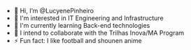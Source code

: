 - 👋 Hi, I’m @LucyenePinheiro
- 👀 I'm interested in IT Engineering and Infrastructure
- 🌱 I'm currently learning Back-end technologies
- 💞️ I intend to collaborate with the Trilhas Inova/MA Program
- ⚡ Fun fact: I like football and shounen anime

<!---
LucyenePinheiro/LucyenePinheiro is a ✨ special ✨ repository because its `README.md` (this file) appears on your GitHub profile.
You can click the Preview link to take a look at your changes.
--->

